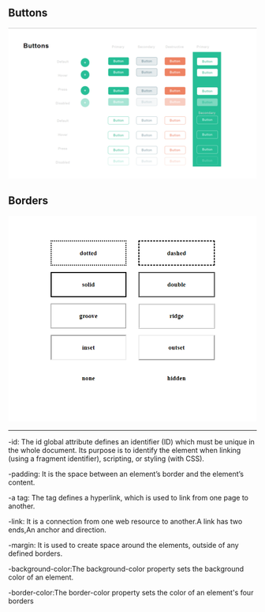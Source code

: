 ## Buttons
![button](https://github.com/preetygurung/wt-lab-assignment/blob/master/Lab/Lab2/button.png)
## Borders
![border](https://github.com/preetygurung/wt-lab-assignment/blob/master/Lab/Lab2/border.png)

***
-id: The id global attribute defines an identifier (ID) which must be unique in the whole document. Its purpose is to identify the element when linking (using a fragment identifier), scripting, or styling (with CSS).

-padding: It is the space between an element’s border and the element’s content.

-a tag: The tag defines a hyperlink, which is used to link from one page to another.

-link: It is a connection from one web resource to another.A link has two ends,An anchor and direction.

-margin: It is used to create space around the elements, outside of any defined borders.

-background-color:The background-color property sets the background color of an element.

-border-color:The border-color property sets the color of an element's four borders

